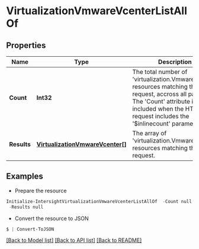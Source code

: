 # VirtualizationVmwareVcenterListAllOf
## Properties

Name | Type | Description | Notes
------------ | ------------- | ------------- | -------------
**Count** | **Int32** | The total number of &#39;virtualization.VmwareVcenter&#39; resources matching the request, accross all pages. The &#39;Count&#39; attribute is included when the HTTP GET request includes the &#39;$inlinecount&#39; parameter. | [optional] 
**Results** | [**VirtualizationVmwareVcenter[]**](VirtualizationVmwareVcenter.md) | The array of &#39;virtualization.VmwareVcenter&#39; resources matching the request. | [optional] 

## Examples

- Prepare the resource
```powershell
Initialize-IntersightVirtualizationVmwareVcenterListAllOf  -Count null `
 -Results null
```

- Convert the resource to JSON
```powershell
$ | Convert-ToJSON
```

[[Back to Model list]](../README.md#documentation-for-models) [[Back to API list]](../README.md#documentation-for-api-endpoints) [[Back to README]](../README.md)

